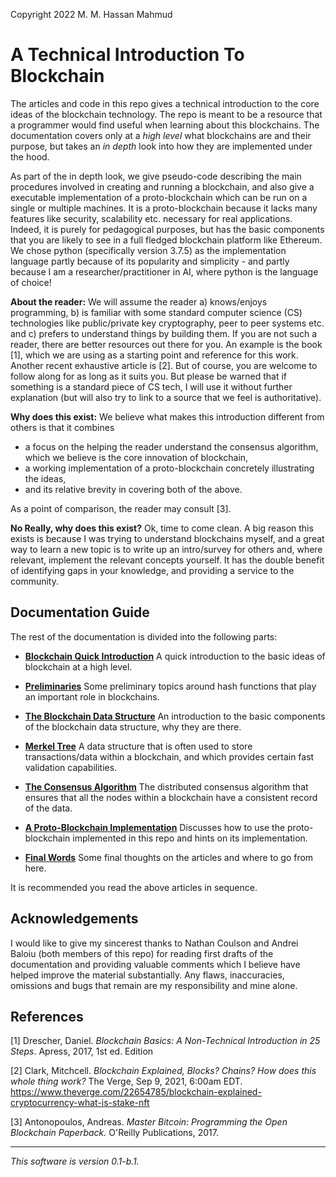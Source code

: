 Copyright 2022 M. M. Hassan Mahmud

# A Technical Introduction To Blockchain

The articles and code in this repo gives a technical introduction to the core ideas of the blockchain technology. The repo is meant to be a resource that a programmer would find useful when learning about this blockchains. The documentation covers only at a *high level* what blockchains are and their purpose, but takes an *in depth* look into how they are implemented under the hood. 

As part of the in depth look, we give pseudo-code describing the main procedures involved in creating and running a blockchain, and also give a executable implementation of a proto-blockchain which can be run on a single or multiple machines. It is a proto-blockchain because it lacks many features like security, scalability etc. necessary for real applications. Indeed, it is purely for pedagogical purposes, but has the basic components that you are likely to see in a full fledged blockchain platform like Ethereum. We chose python (specifically version 3.7.5) as the implementation language partly because of its popularity and simplicity - and partly because I am a researcher/practitioner in AI, where python is the language of choice!


**About the reader:** We will assume the reader a) knows/enjoys programming, b) is familiar with some standard computer science (CS) technologies like public/private key cryptography, peer to peer systems etc. and c) prefers to understand things by building them. If you are not such a reader, there are better resources out there for you. An example is the book [1], which we are using as a starting point and reference for this work. Another recent exhaustive article is [2]. But of course, you are welcome to follow along for as long as it suits you. But please be warned that if something is a standard piece of CS tech, I will use it without further explanation (but will also try to link to a source that we feel is authoritative).

**Why does this exist:** We believe what makes this introduction different from others is that it combines
- a focus on the helping the reader understand the consensus algorithm, which we believe is the core innovation of blockchain, 
- a working implementation of a proto-blockchain concretely illustrating the ideas, 
- and its relative brevity in covering both of the above.

As a point of comparison, the reader may consult [3].

**No Really, why does this exist?** Ok, time to come clean. A big reason this exists is because I was trying to understand blockchains myself, and a great way to learn a new topic is to write up an intro/survey for others and, where relevant, implement the relevant concepts yourself. It has the double benefit of identifying gaps in your knowledge, and providing a service to the community.


## Documentation Guide

The rest of the documentation is divided into the following parts:

- [**Blockchain Quick Introduction**](./docs/bc_proto_quick_intro.md) A quick introduction to the basic ideas of blockchain at a high level. 

- [**Preliminaries**](./docs/bc_proto_prelim.md) Some preliminary topics around hash functions that play an important role in blockchains.

- [**The Blockchain Data Structure**](./docs/bc_proto_blockchain_ds.md) An introduction to the basic components of the blockchain data structure, why they are there.

- [**Merkel Tree**](./docs/bc_proto_merkel_tree.md) A data structure that is often used to store transactions/data within a blockchain, and which provides certain fast validation capabilities.

- [**The Consensus Algorithm**](./docs/bc_proto_consensus_algorithm.md) The distributed consensus algorithm  that ensures that all the nodes within a blockchain have a consistent record of the data.

- [**A Proto-Blockchain Implementation**](./docs/bc_proto_implementation.md) Discusses how to use the proto-blockchain implemented in this repo and hints on its implementation. 

- [**Final Words**](./docs/bc_proto_final_words.md) Some final thoughts on the articles and where to go from here. 


It is recommended you read the above articles in sequence.

## Acknowledgements

I would like to give my sincerest thanks to Nathan Coulson and Andrei Baloiu (both members of this repo) for reading first drafts of the documentation and providing valuable comments which I believe have helped improve the material substantially. Any flaws, inaccuracies, omissions and bugs that remain are my responsibility and mine alone. 


## References

[1] Drescher, Daniel. *Blockchain Basics: A Non-Technical Introduction in 25 Steps*. Apress, 2017, 1st ed. Edition

[2] Clark, Mitchcell. *Blockchain Explained, Blocks? Chains? How does this whole thing work?* The Verge, Sep 9, 2021, 6:00am EDT. https://www.theverge.com/22654785/blockchain-explained-cryptocurrency-what-is-stake-nft

[3] Antonopoulos, Andreas. _Master Bitcoin: Programming the Open Blockchain Paperback._ O'Reilly Publications, 2017.

<hr>

*This software is version 0.1-b.1.*